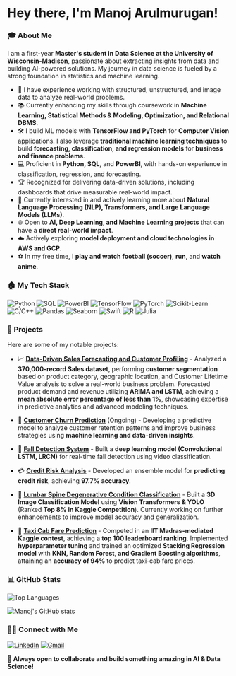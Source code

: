 # Hey there, I'm Manoj Arulmurugan!

### 🎓 About Me
I am a first-year **Master's student in Data Science at the University of Wisconsin-Madison**, passionate about extracting insights from data and building AI-powered solutions. My journey in data science is fueled by a strong foundation in statistics and machine learning.

- 🌚 I have experience working with structured, unstructured, and image data to analyze real-world problems.
- 📚 Currently enhancing my skills through coursework in **Machine Learning, Statistical Methods & Modeling, Optimization, and Relational DBMS**.
- 🛠 I build ML models with **TensorFlow and PyTorch** for **Computer Vision** applications. I also leverage **traditional machine learning techniques** to build **forecasting, classification, and regression models** for **business and finance problems**.
- 💻 Proficient in **Python, SQL**, and **PowerBI**, with hands-on experience in classification, regression, and forecasting.
- 🏆 Recognized for delivering data-driven solutions, including dashboards that drive measurable real-world impact.
- 🔄 Currently interested in and actively learning more about **Natural Language Processing (NLP), Transformers, and Large Language Models (LLMs)**.
- 🌐 Open to **AI, Deep Learning, and Machine Learning projects** that can have a **direct real-world impact**.
- ☁️ Actively exploring **model deployment and cloud technologies in AWS and GCP**.
- ⚽ In my free time, I **play and watch football (soccer)**, **run**, and **watch anime**.

### 🏠 My Tech Stack

![Python](https://img.shields.io/badge/Python-3776AB?style=for-the-badge&logo=python&logoColor=white)
![SQL](https://img.shields.io/badge/SQL-4479A1?style=for-the-badge&logo=mysql&logoColor=white)
![PowerBI](https://img.shields.io/badge/PowerBI-F2C811?style=for-the-badge&logo=powerbi&logoColor=black)
![TensorFlow](https://img.shields.io/badge/TensorFlow-FF6F00?style=for-the-badge&logo=tensorflow&logoColor=white)
![PyTorch](https://img.shields.io/badge/PyTorch-EE4C2C?style=for-the-badge&logo=pytorch&logoColor=white)
![Scikit-Learn](https://img.shields.io/badge/ScikitLearn-F7931E?style=for-the-badge&logo=scikit-learn&logoColor=white)
![C/C++](https://img.shields.io/badge/C/C++-00599C?style=for-the-badge&logo=c%2B%2B&logoColor=white)
![Pandas](https://img.shields.io/badge/Pandas-150458?style=for-the-badge&logo=pandas&logoColor=white)
![Seaborn](https://img.shields.io/badge/Seaborn-008080?style=for-the-badge&logo=python&logoColor=white)
![Swift](https://img.shields.io/badge/Swift-FA7343?style=for-the-badge&logo=swift&logoColor=white)
![R](https://img.shields.io/badge/R-276DC3?style=for-the-badge&logo=r&logoColor=white)
![Julia](https://img.shields.io/badge/Julia-9558B2?style=for-the-badge&logo=julia&logoColor=white)

### 🚀 Projects
Here are some of my notable projects:

- 📈 **[Data-Driven Sales Forecasting and Customer Profiling](https://github.com/manojarulmurugan/Sales-Forecasting-and-Customer-Segmentation-on-Sales-Data)** - Analyzed a **370,000-record Sales dataset**, performing **customer segmentation** based on product category, geographic location, and Customer Lifetime Value analysis to solve a real-world business problem. Forecasted product demand and revenue utilizing **ARIMA and LSTM**, achieving a **mean absolute error percentage of less than 1%**, showcasing expertise in predictive analytics and advanced modeling techniques.

- 💪 **[Customer Churn Prediction](#)** (Ongoing) - Developing a predictive model to analyze customer retention patterns and improve business strategies using **machine learning and data-driven insights**.

- 🧠 **[Fall Detection System](https://github.com/manojarulmurugan/Fall-Detection)** - Built a **deep learning model (Convolutional LSTM, LRCN)** for real-time fall detection using video classification.

- 💳 **[Credit Risk Analysis](https://github.com/manojarulmurugan/Credit-Profit-Risk-Analysis)** - Developed an ensemble model for **predicting credit risk**, achieving **97.7% accuracy**.

- 🏥 **[Lumbar Spine Degenerative Condition Classification](https://github.com/manojarulmurugan/Lumbar-spine-degenerative-classification)** - Built a **3D Image Classification Model** using **Vision Transformers & YOLO** (Ranked **Top 8% in Kaggle Competition**). Currently working on further enhancements to improve model accuracy and generalization.

- 🚖 **[Taxi Cab Fare Prediction](https://github.com/manojarulmurugan/Taxicab-Regression-Problem)** - Competed in an **IIT Madras-mediated Kaggle contest**, achieving a **top 100 leaderboard ranking**. Implemented **hyperparameter tuning** and trained an optimized **Stacking Regression model** with **KNN, Random Forest, and Gradient Boosting algorithms**, attaining an **accuracy of 94%** to predict taxi-cab fare prices.

### 📊 GitHub Stats
![Top Languages](https://github-readme-stats.vercel.app/api/top-langs/?username=manojarulmurugan&layout=compact&theme=radical)

![Manoj's GitHub stats](https://github-readme-stats.vercel.app/api?username=manojarulmurugan&show_icons=true&theme=radical)

### 👯‍♂️ Connect with Me
[![LinkedIn](https://img.shields.io/badge/LinkedIn-0A66C2?style=for-the-badge&logo=linkedin&logoColor=white)](https://www.linkedin.com/in/manojarulmurugan/)
[![Gmail](https://img.shields.io/badge/Gmail-D14836?style=for-the-badge&logo=gmail&logoColor=white)](mailto:manojarulmurugan@gmail.com)

🚀 **Always open to collaborate and build something amazing in AI & Data Science!**
